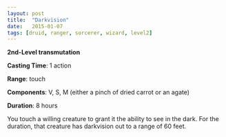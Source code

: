 ```yaml
---
layout: post
title:  "Darkvision"
date:   2015-01-07
tags: [druid, ranger, sorcerer, wizard, level2]
---
```


**2nd-Level transmutation**

**Casting Time**: 1 action

**Range**: touch

**Components**: V, S, M (either a pinch of dried carrot or an agate)

**Duration**: 8 hours

You touch a willing creature to grant it the ability to see in the dark. For the duration, that creature has darkvision out to a range of 60 feet.
